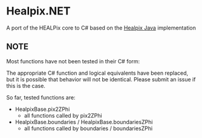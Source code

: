 # Healpix.NET
A port of the HEALPix core to C# based on the [Healpix Java](https://healpix.jpl.nasa.gov/html/java/index.html) implementation

## NOTE
Most functions have not been tested in their C# form:

The appropriate C# function and logical equivalents have been replaced, but it is possible that behavior will not be identical. Please submit an issue if this is the case.

So far, tested functions are:

- HealpixBase.pix2ZPhi
   - all functions called by pix2ZPhi
- HealpixBase.boundaries / HealpixBase.boundariesZPhi
   - all functions called by boundaries / boundariesZPhi
